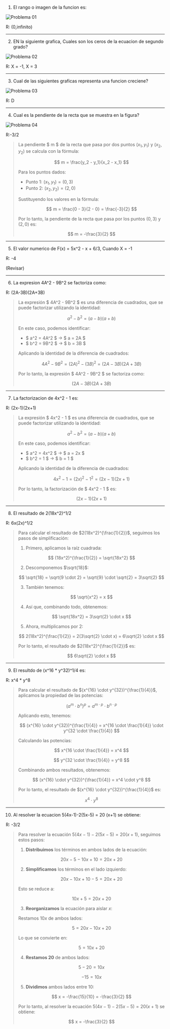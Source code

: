 1.  El rango o imagen de la funcion es:

![Problema 01](./imagen090401.png) 

R: (0,infinito) 

---

2. EN la siguiente grafica, Cuales son los ceros de la ecuacion de segundo grado? 

![Problema 02](./imagen090402.png) 

R:  X = -1, X = 3

---
3. Cual de las siguientes graficas representa una funcion creciene?

![Problema 03](./imagen090403.png) 

R: D 

---
4. Cual es la pendiente de la recta que se muestra en la figura?

![Problema 04](./imagen090404.png) 

R:-3/2 

> La pendiente $ m $ de la recta que pasa por dos puntos $(x_1, y_1)$ y $(x_2, y_2)$ se calcula con la fórmula:
> 
> $$
> m = \frac{y_2 - y_1}{x_2 - x_1}
> $$
> 
> Para los puntos dados:
> - Punto 1: $(x_1, y_1) = (0, 3)$
> - Punto 2: $(x_2, y_2) = (2, 0)$
> 
> Sustituyendo los valores en la fórmula:
> 
> $$
> m = \frac{0 - 3}{2 - 0} = \frac{-3}{2}
> $$
> 
> Por lo tanto, la pendiente de la recta que pasa por los puntos $(0, 3)$ y $(2, 0)$ es:
> 
> $$
> m = -\frac{3}{2}
> $$


---
5. El valor numerico de F(x) = 5x^2 - x + 6/3, Cuando X = -1

R:  -4

(Revisar)

---
6. La expresion 4A^2 - 9B^2 se factoriza como: 

R:  (2A-3B)(2A+3B)

> La expresión $ 4A^2 - 9B^2 $ es una diferencia de cuadrados, que se puede factorizar utilizando la identidad:
> 
> $$
> a^2 - b^2 = (a - b)(a + b)
> $$
> 
> En este caso, podemos identificar:
> - $ a^2 = 4A^2 $  → $ a = 2A $
> - $ b^2 = 9B^2 $  → $ b = 3B $
> 
> Aplicando la identidad de la diferencia de cuadrados:
> 
> $$
> 4A^2 - 9B^2 = (2A)^2 - (3B)^2 = (2A - 3B)(2A + 3B)
> $$
> 
> Por lo tanto, la expresión $ 4A^2 - 9B^2 $ se factoriza como:
> 
> $$
> (2A - 3B)(2A + 3B)
> $$

---
7. La factorizacion de 4x^2 - 1 es:     

R: (2x-1)(2x+1)

> La expresión $ 4x^2 - 1 $ es una diferencia de cuadrados, que se puede factorizar utilizando la identidad:
> 
> $$
> a^2 - b^2 = (a - b)(a + b)
> $$
> 
> En este caso, podemos identificar:
> - $ a^2 = 4x^2 $  → $ a = 2x $
> - $ b^2 = 1 $      → $ b = 1 $
> 
> Aplicando la identidad de la diferencia de cuadrados:
> 
> $$
> 4x^2 - 1 = (2x)^2 - 1^2 = (2x - 1)(2x + 1)
> $$
> 
> Por lo tanto, la factorización de $ 4x^2 - 1 $ es:
> 
> $$
> (2x - 1)(2x + 1)
> $$

---
8. El resultado de 2(18x^2)^1/2 

R: 6x(2x)^1/2

> Para calcular el resultado de $2(18x^2)^{\frac{1}{2}}$, seguimos los pasos de simplificación:
> 
> 1. Primero, aplicamos la raíz cuadrada:
> 
> $$
> (18x^2)^{\frac{1}{2}} = \sqrt{18x^2}
> $$
> 
> 2. Descomponemos $\sqrt{18}$:
> 
> $$
> \sqrt{18} = \sqrt{9 \cdot 2} = \sqrt{9} \cdot \sqrt{2} = 3\sqrt{2}
> $$
> 
> 3. También tenemos:
> 
> $$
> \sqrt{x^2} = x
> $$
> 
> 4. Así que, combinando todo, obtenemos:
> 
> $$
> \sqrt{18x^2} = 3\sqrt{2} \cdot x
> $$
> 
> 5. Ahora, multiplicamos por 2:
> 
> $$
> 2(18x^2)^{\frac{1}{2}} = 2(3\sqrt{2} \cdot x) = 6\sqrt{2} \cdot x
> $$
> 
> Por lo tanto, el resultado de $2(18x^2)^{\frac{1}{2}}$ es:
> 
> $$
> 6\sqrt{2} \cdot x
> $$

---
9. El resultdo de (x^16 * y^32)^1/4 es:  

R: x^4 * y^8

> Para calcular el resultado de $(x^{16} \cdot y^{32})^{\frac{1}{4}}$, aplicamos la propiedad de las potencias:
> 
> $$
> (a^m \cdot b^n)^p = a^{m \cdot p} \cdot b^{n \cdot p}
> $$
> 
> Aplicando esto, tenemos:
> 
> $$
> (x^{16} \cdot y^{32})^{\frac{1}{4}} = x^{16 \cdot \frac{1}{4}} \cdot y^{32 \cdot \frac{1}{4}}
> $$
> 
> Calculando las potencias:
> 
> $$
> x^{16 \cdot \frac{1}{4}} = x^4
> $$
> 
> $$
> y^{32 \cdot \frac{1}{4}} = y^8
> $$
> 
> Combinando ambos resultados, obtenemos:
> 
> $$
> (x^{16} \cdot y^{32})^{\frac{1}{4}} = x^4 \cdot y^8
> $$
> 
> Por lo tanto, el resultado de $(x^{16} \cdot y^{32})^{\frac{1}{4}}$ es:
> 
> $$
> x^4 \cdot y^8
> $$


---
10. Al resolver la ecuacion 5(4x-1)-2(5x-5) = 20 (x+1) se obtiene: 

R: -3/2 

> Para resolver la ecuación $5(4x - 1) - 2(5x - 5) = 20(x + 1)$, seguimos estos pasos:
> 
> 1. **Distribuimos** los términos en ambos lados de la ecuación:
> 
> $$
> 20x - 5 - 10x + 10 = 20x + 20
> $$
> 
> 2. **Simplificamos** los términos en el lado izquierdo:
> 
> $$
> 20x - 10x + 10 - 5 = 20x + 20
> $$
> 
> Esto se reduce a:
> 
> $$
> 10x + 5 = 20x + 20
> $$
> 
> 3. **Reorganizamos** la ecuación para aislar $x$:
> 
> Restamos $10x$ de ambos lados:
> 
> $$
> 5 = 20x - 10x + 20
> $$
> 
> Lo que se convierte en:
> 
> $$
> 5 = 10x + 20
> $$
> 
> 4. **Restamos 20** de ambos lados:
> 
> $$
> 5 - 20 = 10x
> $$
> 
> $$
> -15 = 10x
> $$
> 
> 5. **Dividimos** ambos lados entre 10:
> 
> $$
> x = -\frac{15}{10} = -\frac{3}{2}
> $$
> 
> Por lo tanto, al resolver la ecuación $5(4x - 1) - 2(5x - 5) = 20(x + 1)$ se obtiene:
> 
> $$
> x = -\frac{3}{2}
> $$




